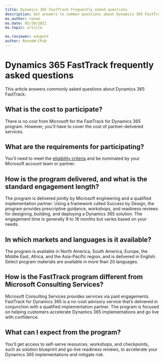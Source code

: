 ```yaml
---
title: Dynamics 365 FastTrack frequently asked questions
description: Get answers to common questions about Dynamics 365 FastTrack.
ms.author: renwe
ms.date: 05/19/2021
ms.topic: article

ms.reviewer: edupont
author: ReneeW-CPub
---
```


# Dynamics 365 FastTrack frequently asked questions

This article answers commonly asked questions about Dynamics 365 FastTrack. 
  
## What is the cost to participate?

There is no cost from Microsoft for the FastTrack for Dynamics 365 program. However, you'll have to cover the cost of partner-delivered services.

## What are the requirements for participating?

You'll need to meet the [eligibility criteria](eligibility.md) and be nominated by your Microsoft account team or partner.

## How is the program delivered, and what is the standard engagement length?

The program is delivered jointly by Microsoft engineering and a qualified implementation partner. Using a framework called Success by Design, the program provides prescriptive guidance, workshops, and readiness reviews for designing, building, and deploying a Dynamics 365 solution. The engagement time is generally 9 to 18 months but varies based on your needs.

## In which markets and languages is it available?

The program is available in North America, South America, Europe, the Middle East, Africa, and the Asia-Pacific region, and is delivered in English. Select program materials are available in more than 20 languages.

## How is the FastTrack program different from Microsoft Consulting Services?

Microsoft Consulting Services provides services via paid engagements. FastTrack for Dynamics 365 is a no-cost advisory service that’s delivered in conjunction with a qualified implementation partner. The program is focused on helping customers accelerate Dynamics 365 implementations and go live with confidence.

## What can I expect from the program?

You'll get access to self-serve resources, workshops, and checkpoints, such as solution blueprint and go-live readiness reviews, to accelerate your Dynamics 365 implementations and mitigate risk.
